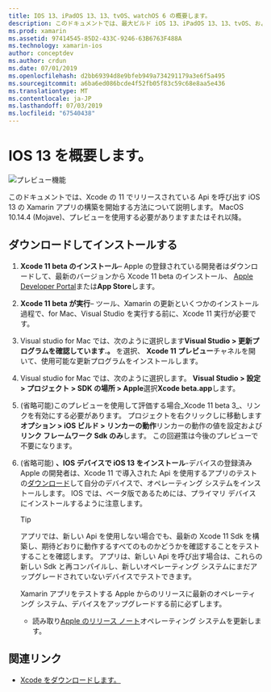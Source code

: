 ```yaml
---
title: IOS 13、iPadOS 13、13、tvOS、watchOS 6 の概要します。
description: このドキュメントでは、最大ビルド iOS 13、iPadOS 13、13、tvOS、および Xamarin を使った watchOS 6 アプリ設定を取得する方法について説明します。 これには、Xcode 11 をダウンロードし、Mac および Visual Studio 2019 用 Visual Studio を更新する方法について説明します。
ms.prod: xamarin
ms.assetid: 97414545-85D2-433C-9246-63B6763F488A
ms.technology: xamarin-ios
author: conceptdev
ms.author: crdun
ms.date: 07/01/2019
ms.openlocfilehash: d2bb69394d8e9bfeb949a734291179a3e6f5a495
ms.sourcegitcommit: a6ba6ed086bcde4f52fb05f83c59c68e8aa5e436
ms.translationtype: MT
ms.contentlocale: ja-JP
ms.lasthandoff: 07/03/2019
ms.locfileid: "67540438"
---
```

# <a name="get-started-with-ios-13"></a>IOS 13 を概要します。

![プレビュー機能](~/media/shared/preview.png)

このドキュメントでは、Xcode の 11 でリリースされている Api を呼び出す iOS 13 の Xamarin アプリの構築を開始する方法について説明します。 MacOS 10.14.4 (Mojave)、プレビューを使用する必要がありますまたはそれ以降。

## <a name="download-and-install"></a>ダウンロードしてインストールする

1. **Xcode 11 beta のインストール**– Apple の登録されている開発者はダウンロードして、最新のバージョンから Xcode 11 beta のインストール、 [Apple Developer Portal](https://developer.apple.com/download/)または**App Store**します。

2. **Xcode 11 beta が実行**– ツール、Xamarin の更新といくつかのインストール過程で、for Mac、Visual Studio を実行する前に、Xcode 11 実行が必要です。

3. Visual studio for Mac では、次のように選択します**Visual Studio > 更新プログラムを確認しています.。** を選択、 **Xcode 11 プレビュー**チャネルを開いて、使用可能な更新プログラムをインストールします。

4. Visual studio for Mac では、次のように選択します。 **Visual Studio > 設定 > プロジェクト > SDK の場所 > Apple**選択**Xcode beta.app**します。

5. (省略可能)このプレビューを使用して評価する場合_Xcode 11 beta 3_、リンクを有効にする必要があります。 プロジェクトを右クリックしに移動します**オプション > iOS ビルド > リンカーの動作**リンカーの動作の値を設定および**リンク フレームワーク Sdk のみ**します。 この回避策は今後のプレビューで不要になります。

6. (省略可能) **、IOS デバイスで iOS 13 をインストール**-デバイスの登録済み Apple の開発者は、Xcode 11 で導入された Api を使用するアプリのテストの[ダウンロード](https://developer.apple.com/download)して自分のデバイスで、オペレーティング システムをインストールします。 IOS では、ベータ版であるためには、プライマリ デバイスにインストールするように注意します。

   > [!TIP]
   > アプリでは、新しい Api を使用しない場合でも、最新の Xcode 11 Sdk を構築し、期待どおりに動作するすべてのものかどうかを確認することをテストすることを確認します。 アプリは、新しい Api を呼び出す場合は、これらの新しい Sdk と再コンパイルし、新しいオペレーティング システムにまだアップグレードされていないデバイスでテストできます。
   >
   > Xamarin アプリをテストする Apple からのリリースに最新のオペレーティング システム、デバイスをアップグレードする前に必ずします。
   >
   > - 読み取り[Apple のリリース ノート](https://developer.apple.com/download/)オペレーティング システムを更新します。

## <a name="related-links"></a>関連リンク

- [Xcode をダウンロードします。](https://developer.apple.com/download/)
